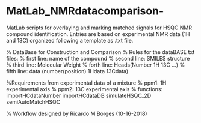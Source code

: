 # MatLab_NMRdatacomparison-
MatLab scripts for overlaying and marking matched signals for HSQC NMR compound identification. Entries are based on experimental NMR data (1H and 13C) organized following a template as .txt file.

% DataBase for Construction and Comparison
% Rules for the dataBASE txt files:
%  first line:      name of the compound
%   second line:    SMILES structure
%    third line:    Molecular Weight
%     forth line:   Heads(Number 1H 13C ...)
%      fifth line:  data (number(position) 1Hdata 13Cdata)

%Requirements from experimental data of a mixture
% ppm1:     1H experimental axis
% ppm2:     13C experimental axis
% functions: importHCdataNumber importHCdataDB simulateHSQC_2D semiAutoMatchHSQC

% Workflow designed by Ricardo M Borges (10-16-2018)
